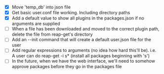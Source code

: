 - [x] Move 'temp_db' into json file
- [x] Get basic user.conf file working. Including directory paths
- [x] Add a default value to show all plugins in the packages.json if no arguments are supplied
- [ ] When a file has been downloaded and moved to the correct plugin path, delete the file from reap-get's directory
- [ ] Add an --init command that will create a default user.json file for the user
- [ ] Add regular expressions to arguments (no idea how hard this'll be). i.e. A user can do reap-get -i s* (install all packages beginning with 's')
- [ ] In the future, when we have the web interface, we'll need to somehow approve packages before they go in the packages file
